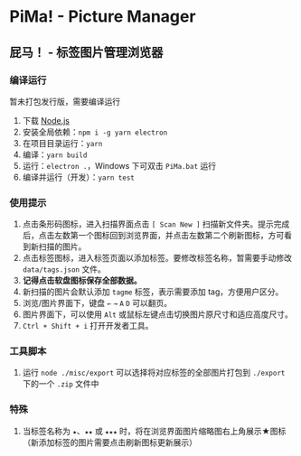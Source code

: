 # PiMa! - Picture Manager
## 屁马！ - 标签图片管理浏览器

### 编译运行

暂未打包发行版，需要编译运行  

1. 下载 [Node.js](https://nodejs.org/en/)
2. 安装全局依赖：`npm i -g yarn electron`
3. 在项目目录运行：`yarn`
4. 编译：`yarn build`
5. 运行：`electron .`，Windows 下可双击 `PiMa.bat` 运行
6. 编译并运行（开发）：`yarn test`

### 使用提示

1. 点击条形码图标，进入扫描界面点击 `[ Scan New ]` 扫描新文件夹。提示完成后，点击左数第一个图标回到浏览界面，并点击左数第二个刷新图标，方可看到新扫描的图片。
2. 点击标签图标，进入标签页面以添加标签。要修改标签名称，暂需要手动修改 `data/tags.json` 文件。
3. **记得点击软盘图标保存全部数据。**
4. 新扫描的图片会默认添加 `tagme` 标签，表示需要添加 tag，方便用户区分。
5. 浏览/图片界面下，键盘 `←` `→` `A` `D` 可以翻页。
6. 图片界面下，可以使用 `Alt` 或鼠标左键点击切换图片原尺寸和适应高度尺寸。
7. `Ctrl + Shift + i` 打开开发者工具。

### 工具脚本

1. 运行 `node ./misc/export` 可以选择将对应标签的全部图片打包到 `./export` 下的一个 `.zip` 文件中

### 特殊

1. 当标签名称为 `★`、`★★` 或 `★★★` 时，将在浏览界面图片缩略图右上角展示★图标（新添加标签的图片需要点击刷新图标更新展示）
